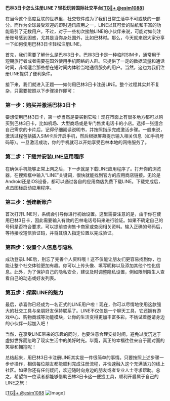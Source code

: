 **巴林3日卡怎么注册LINE？轻松玩转国际社交平台[[TG💪+ @esim1088](https://t.me/s/esim1088)]**

在当今这个高度互联的世界里，社交软件成为了我们日常生活中不可或缺的一部分。而作为全球最受欢迎的即时通讯应用之一，LINE以其可爱的贴纸和丰富的功能吸引了无数用户。不过，对于一些初次接触LINE的小伙伴来说，可能对如何注册账号感到困惑，尤其是当你身处国外，比如巴林时。那么，今天就来跟大家分享一下如何使用巴林3日卡轻松注册LINE。

首先，我们需要了解什么是巴林3日卡。巴林3日卡是一种临时SIM卡，通常用于短期旅行者或者需要在国外使用手机网络的人群。它提供了一定的数据流量和通话时间，非常适合那些想在短时间内体验当地通信服务的用户。当然，这也为我们注册LINE提供了便利条件。

接下来，我们就进入正题——如何用巴林3日卡注册LINE。整个过程其实并不复杂，只需要按照以下步骤操作即可：

### 第一步：购买并激活巴林3日卡

要想使用巴林3日卡，第一步当然是要买到它啦！现在市面上有很多地方都可以购买到巴林3日卡，比如机场、大型商场或是专门售卖电话卡的小店。选择一张适合自己需求的卡片后，记得仔细阅读说明书，并按照指示完成激活步骤。一般来说，激活过程包括插入SIM卡后开启手机，然后根据屏幕提示输入相关信息（如手机号码等）。一旦激活成功，你的手机就可以开始享受巴林本地的网络服务了。

### 第二步：下载并安装LINE应用程序

在确保手机能够正常上网之后，下一步就是下载LINE应用程序了。打开你的浏览器，在搜索框中输入“LINE”关键词，很快就能找到官方的应用商店链接。无论是Android还是iOS设备，都可以通过各自的应用商店免费下载LINE。下载完成后，点击图标启动应用程序。

### 第三步：创建新账户

首次打开LINE时，系统会引导你进行初始设置。这里需要注意的是，由于你在使用巴林3日卡，因此需要输入有效的巴林电话号码来进行验证。如果不确定自己的号码是否符合要求，可以提前咨询售卡商家或查阅相关资料。输入正确的号码后，等待接收短信验证码，并将其填入指定位置以完成验证。

### 第四步：设置个人信息与隐私

成功登录LINE后，别忘了完善个人资料哦！这不仅能让朋友们更容易找到你，也能让整个社交体验更加有趣。你可以上传头像、填写昵称以及添加其他个性化信息。此外，为了保护自己的隐私安全，建议及时调整隐私设置，例如限制陌生人查看自己的动态或好友列表。

### 第五步：探索LINE的魅力

最后，恭喜你已经成为一名正式的LINE用户啦！现在，你可以尽情地使用这款强大的社交工具与亲朋好友保持联系了。LINE不仅仅是一个聊天工具，它还拥有游戏中心、购物商城等功能模块，让你的生活变得更加丰富多彩。不妨试着邀请身边的小伙伴一起加入吧！

当然，在享受LINE带来的乐趣的同时，也要注意合理安排时间，避免过度沉迷于虚拟世界而忽略了现实生活中的美好时光。毕竟，真正的幸福往往来自于面对面的笑容和拥抱呢！

总结起来，用巴林3日卡注册LINE其实是一件很简单的事情。只要按照上述步骤一步步操作，相信每位朋友都能顺利完成注册流程，并快速融入这个充满活力的线上社区。如果你还有任何疑问，欢迎随时向身边的朋友或者专业人士寻求帮助。总之，希望每一位读者都能够借助巴林3日卡这一便捷工具，顺利开启属于自己的LINE之旅！

[[TG💪+ @esim1088](https://t.me/s/esim1088) ![Image](https://i.postimg.cc/4NQfJmqS/Snipaste-2025-05-13-00-14-12.png)]